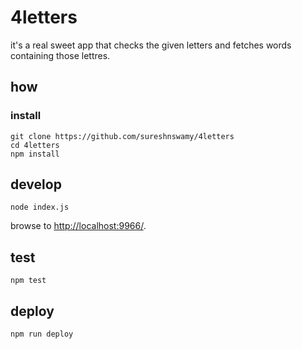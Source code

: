 
# 4letters

it's a real sweet app
that checks the given letters and fetches words containing those lettres. 
## how

### install

```
git clone https://github.com/sureshnswamy/4letters
cd 4letters
npm install
```

## develop

```
node index.js
```

browse to <http://localhost:9966/>.

## test

```
npm test
```

## deploy

```
npm run deploy
```
